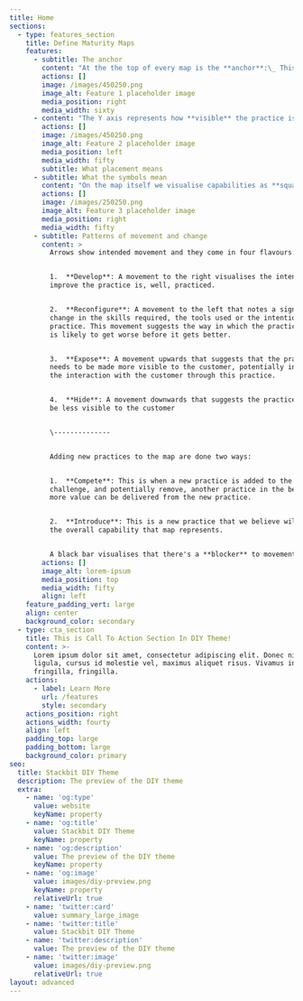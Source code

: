 ```yaml
---
title: Home
sections:
  - type: features_section
    title: Define Maturity Maps
    features:
      - subtitle: The anchor
        content: "At the the top of every map is the **anchor**:\_ This describes who has the need and what is their need that the practices on the map are serving. \n"
        actions: []
        image: /images/450250.png
        image_alt: Feature 1 placeholder image
        media_position: right
        media_width: sixty
      - content: "The Y axis represents how **visible** the practice is to those who have the need. If they interact with, or play a part in the practice then it is positioned near the top or is it something that they do not even know exists, therefore positioned further down.\n\nThe X\_ axis represents how **mature** a practice is. This is defined in four stages, Concept, Emerging, Good and Best. To help with positioning we use the following guides:\n\n*   Concept: Aware of/experimenting with the practice.\n\n*   Emerging: Getting to grips with/getting some value from the practice\n\n*   Good: Doing some aspects of the practice repeatedly but still needs improvement\n\n*   Best: Doing all aspects of the practice consistently, unlikely to need focused improvement effort and could be considered an exemplar.\n"
        actions: []
        image: /images/450250.png
        image_alt: Feature 2 placeholder image
        media_position: left
        media_width: fifty
        subtitle: What placement means
      - subtitle: What the symbols mean
        content: "On the map itself we visualise capabilities as **squares** and link them to other maps that describe the practices that compose it.\n\nPractices are **circles**.\_ Practises are things you can describe and observe the act of.\_ Practises integrate together to form capabilities.\n\n**Lines** that connect the practices represent the relationships between the practices. These can range from a need a practice has on another to a shared element of practice (meaning, material or skills).\n\nWhen the line is **broken** this suggests a poor connection e.g. a poor flow of information.\_\n"
        actions: []
        image: /images/250250.png
        image_alt: Feature 3 placeholder image
        media_position: right
        media_width: fifty
      - subtitle: Patterns of movement and change
        content: >
          Arrows show intended movement and they come in four flavours:


          1.  **Develop**: A movement to the right visualises the intention to
          improve the practice is, well, practiced.


          2.  **Reconfigure**: A movement to the left that notes a significant
          change in the skills required, the tools used or the intention of the
          practice. This movement suggests the way in which the practice is done
          is likely to get worse before it gets better.


          3.  **Expose**: A movement upwards that suggests that the practice
          needs to be made more visible to the customer, potentially increase
          the interaction with the customer through this practice.


          4.  **Hide**: A movement downwards that suggests the practice should
          be less visible to the customer


          \--------------


          Adding new practices to the map are done two ways:


          1.  **Compete**: This is when a new practice is added to the map to
          challenge, and potentially remove, another practice in the belief that
          more value can be delivered from the new practice.


          2.  **Introduce**: This is a new practice that we believe will add to
          the overall capability that map represents.


          A black bar visualises that there's a **blocker** to movement.
        actions: []
        image_alt: lorem-ipsum
        media_position: top
        media_width: fifty
        align: left
    feature_padding_vert: large
    align: center
    background_color: secondary
  - type: cta_section
    title: This is Call To Action Section In DIY Theme!
    content: >-
      Lorem ipsum dolor sit amet, consectetur adipiscing elit. Donec nisl
      ligula, cursus id molestie vel, maximus aliquet risus. Vivamus in nibh
      fringilla, fringilla.
    actions:
      - label: Learn More
        url: /features
        style: secondary
    actions_position: right
    actions_width: fourty
    align: left
    padding_top: large
    padding_bottom: large
    background_color: primary
seo:
  title: Stackbit DIY Theme
  description: The preview of the DIY theme
  extra:
    - name: 'og:type'
      value: website
      keyName: property
    - name: 'og:title'
      value: Stackbit DIY Theme
      keyName: property
    - name: 'og:description'
      value: The preview of the DIY theme
      keyName: property
    - name: 'og:image'
      value: images/diy-preview.png
      keyName: property
      relativeUrl: true
    - name: 'twitter:card'
      value: summary_large_image
    - name: 'twitter:title'
      value: Stackbit DIY Theme
    - name: 'twitter:description'
      value: The preview of the DIY theme
    - name: 'twitter:image'
      value: images/diy-preview.png
      relativeUrl: true
layout: advanced
---
```

